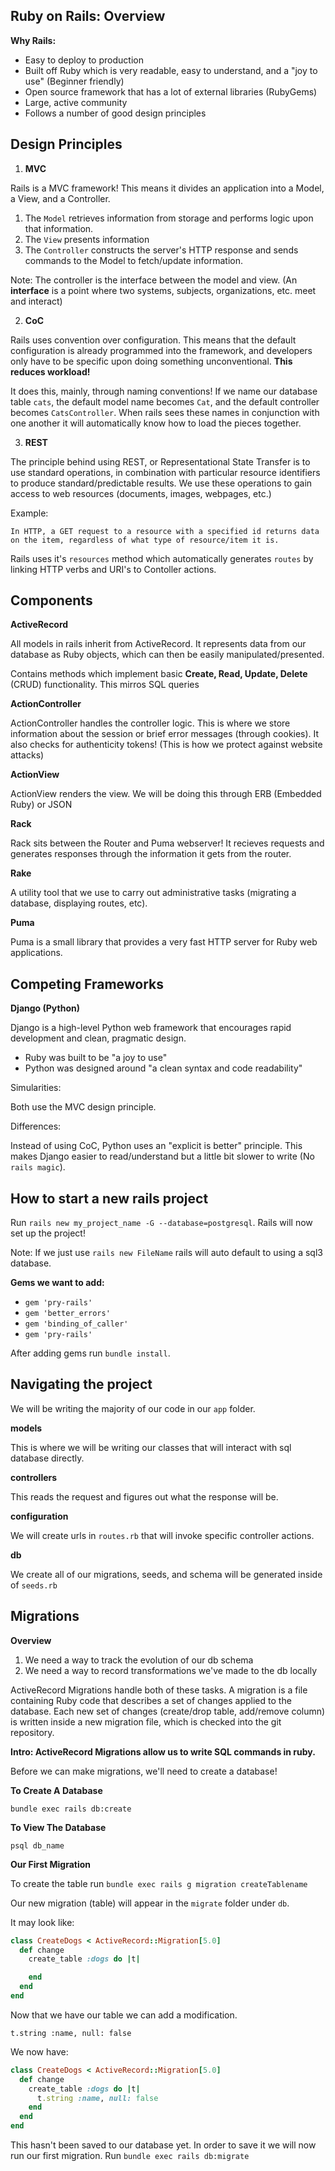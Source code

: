 ## Ruby on Rails: Overview

**Why Rails:**

* Easy to deploy to production
* Built off Ruby which is very readable, easy to understand, and a "joy to use" (Beginner friendly)
* Open source framework that has a lot of external libraries (RubyGems)
* Large, active community
* Follows a number of good design principles

## Design Principles  

1. **MVC**

Rails is a MVC framework! This means it divides an application into a Model, a View, and a Controller.

1. The `Model` retrieves information from storage and performs logic upon that information.
2. The `View` presents information
3. The `Controller` constructs the server's HTTP response and sends commands to the Model to fetch/update information.

Note: The controller is the interface between the model and view. (An **interface** is a point where two systems, subjects, organizations, etc. meet and interact)

2. **CoC**

Rails uses convention over configuration. This means that the default configuration is already programmed into the framework, and developers only have to be specific upon doing something unconventional. **This reduces workload!** 

It does this, mainly, through naming conventions! If we name our database table `cats`, the default model name becomes `Cat`, and the default controller becomes `CatsController`. When rails sees these names in conjunction with one another it will automatically know how to load the pieces together.

3. **REST**

The principle behind using REST, or Representational State Transfer is to use standard operations, in combination with particular resource identifiers to produce standard/predictable results. We use these operations to gain access to web resources (documents, images, webpages, etc.)

Example:
```
In HTTP, a GET request to a resource with a specified id returns data 
on the item, regardless of what type of resource/item it is. 
```
Rails uses it's `resources` method which automatically generates `routes` by linking HTTP verbs and URI's to Contoller actions.

## Components

**ActiveRecord**

All models in rails inherit from ActiveRecord. It represents data from our database as Ruby objects, which can then be easily manipulated/presented.

Contains methods which implement basic **Create, Read, Update, Delete** (CRUD) functionality. This mirros SQL queries

**ActionController**

ActionController handles the controller logic. This is where we store information about the session or brief error messages (through cookies). It also checks for authenticity tokens! (This is how we protect against website attacks)

**ActionView**

ActionView renders the view. We will be doing this through ERB (Embedded Ruby) or JSON

**Rack**

Rack sits between the Router and Puma webserver! It recieves requests and generates responses through the information it gets from the router.

**Rake**

A utility tool that we use to carry out administrative tasks (migrating a database, displaying routes, etc).

**Puma**

Puma is a small library that provides a very fast HTTP server for Ruby web applications.

## Competing Frameworks

**Django (Python)**

Django is a high-level Python web framework that encourages rapid development and clean, pragmatic design.

* Ruby was built to be "a joy to use"
* Python was designed around "a clean syntax and code readability"

Simularities:

Both use the MVC design principle. 

Differences:

Instead of using CoC, Python uses an "explicit is better" principle. This makes Django easier to read/understand but a little bit slower to write (No `rails magic`).

## How to start a new rails project

Run `rails new my_project_name -G --database=postgresql`. Rails will now set up the project!

Note: If we just use `rails new FileName` rails will auto default to using a sql3 database.

**Gems we want to add:**

* `gem 'pry-rails'`
* `gem 'better_errors'`
* `gem 'binding_of_caller'`
* `gem 'pry-rails'`

After adding gems run `bundle install`.

## Navigating the project

We will be writing the majority of our code in our `app` folder.

**models**

This is where we will be writing our classes that will interact with sql database directly.

**controllers**

This reads the request and figures out what the response will be.

**configuration**

We will create urls in `routes.rb` that will invoke specific controller actions.

**db**

We create all of our migrations, seeds, and schema will be generated inside of `seeds.rb`

## Migrations

**Overview**

1. We need a way to track the evolution of our db schema
2. We need a way to record transformations we've made to the db locally

ActiveRecord Migrations handle both of these tasks. A migration is a file containing Ruby code that describes a set of changes applied to the database. Each new set of changes (create/drop table, add/remove column) is written inside a new migration file, which is checked into the git repository.

**Intro: ActiveRecord Migrations allow us to write SQL commands in ruby.**

Before we can make migrations, we'll need to create a database!

**To Create A Database**

`bundle exec rails db:create`

**To View The Database**

`psql db_name`

**Our First Migration**

To create the table run `bundle exec rails g migration createTablename`

Our new migration (table) will appear in the `migrate` folder under `db`.

It may look like:

```ruby
class CreateDogs < ActiveRecord::Migration[5.0]
  def change
    create_table :dogs do |t|

    end
  end
end
```

Now that we have our table we can add a modification. 

`t.string :name, null: false`

We now have:

```ruby
class CreateDogs < ActiveRecord::Migration[5.0]
  def change
    create_table :dogs do |t|
      t.string :name, null: false
    end
  end
end
```

This hasn't been saved to our database yet. In order to save it we will now run our first migration. Run `bundle exec rails db:migrate`























